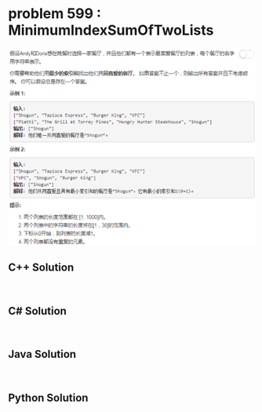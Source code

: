 
# problem 599 : MinimumIndexSumOfTwoLists

<img src="https://github.com/Peefy/PeefyLeetCode/blob/master/doc/501-600/599.MinimumIndexSumOfTwoLists/problem.png"/>

## C++ Solution

```c++



```

## C# Solution

```csharp



```

## Java Solution

```java



```

## Python Solution

```python



```






